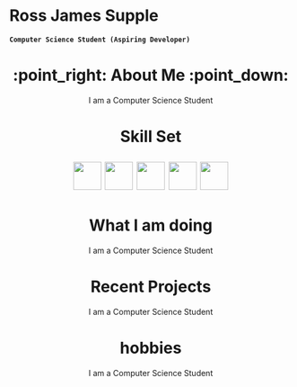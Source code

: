 

# Ross James Supple


**` Computer Science Student (Aspiring Developer) `**

<div class="container min-h-screen bg-black bg-center bg-cover px-28 py-5 relative min-w-full">
    <div id = "Header" align = "center">
        <h1>
        :point_right: About Me :point_down:
        </h1>
        <p align = "center">
        I am a Computer Science Student
        </p>
        <h1></h1>
    </div>
    <div id = "Skill Set" align = "center">
        <h1>
        Skill Set
        <p>
        <img src="https://cdn.jsdelivr.net/gh/devicons/devicon@latest/icons/cplusplus/cplusplus-original.svg" width=50px/>
        <img src="https://cdn.jsdelivr.net/gh/devicons/devicon@latest/icons/python/python-original-wordmark.svg" width=50px/>
        <img src="https://cdn.jsdelivr.net/gh/devicons/devicon@latest/icons/html5/html5-original-wordmark.svg" width=50px/>
        <img src="https://cdn.jsdelivr.net/gh/devicons/devicon@latest/icons/css3/css3-original-wordmark.svg" width=50px/>
        <img src="https://cdn.jsdelivr.net/gh/devicons/devicon@latest/icons/azuresqldatabase/azuresqldatabase-original.svg" width=50px/>
        </p>
        </h1> 
    </div>
    <div id = "What I am doing" align = "center">
        <h1>
        What I am doing
        </h1> 
        <p align = "center">
        I am a Computer Science Student
        </p>   
    </div>
    <div id = "Recent Projects" align = "center">
        <h1>
        Recent Projects
        </h1>   
        <p align = "center">
        I am a Computer Science Student
        </p> 
    </div>
    <div id = "Hobbies" align = "center">
        <h1>
        hobbies
        </h1>  
        <p align = "center">
        I am a Computer Science Student
        </p>  
    </div>
</div>
